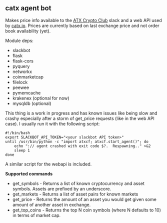 catx agent bot
--------------

Makes price info available to the [ATX Crypto Club] slack and a web API used by [catx.io]. Prices are currently based on last exchange price and not order book availability (yet).

Module deps:

  - slackbot
  - flask
  - flask-cors
  - pyquery
  - networkx
  - coinmarketcap
  - filelock
  - peewee
  - pymemcache
  - krakenex (optional for now)
  - mysqldb (optional)

This thing is a work in progress and has known issues like being slow and crashy especially after a storm of get_price requests (like in the web API case). I usually run it with the following script:

    #!/bin/bash
    export SLACKBOT_API_TOKEN="<your slackbot API token>"
    until /usr/bin/python -c "import atxcf; atxcf.start_agent()"; do
        echo ":// agent crashed with exit code $?.  Respawning.." >&2
        sleep 1
    done

A similar script for the webapi is included.

**Supported commands**

  - get_symbols - Returns a list of known cryptocurrency and asset symbols. Assets are prefixed by an underscore.
  - get_markets - Returns a list of asset pairs for known markets
  - get_price - Returns the amount of an asset you would get given some amount of another asset in exchange.
  - get_top_coins - Returns the top N coin symbols (where N defaults to 10) in terms of market cap.

  [catx.io]: http://catx.io/
  [ATX Crypto Club]: http://atxcf.slack.com/

